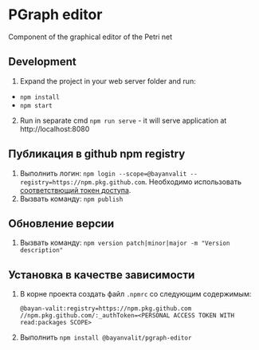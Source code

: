 # PGraph editor

Component of the graphical editor of the Petri net

## Development

1. Expand the project in your web server folder and run:
- `npm install`
- `npm start`

2. Run in separate cmd `npm run serve` - it will serve application at http://localhost:8080

## Публикация в github npm registry

1. Выполнить логин: `npm login --scope=@bayanvalit --registry=https://npm.pkg.github.com`. Необходимо использовать [соответствющий токен доступа](https://docs.github.com/en/packages/learn-github-packages/about-permissions-for-github-packages#about-scopes-and-permissions-for-package-registries).
2. Вызвать команду: `npm publish`

## Обновление версии

1. Вызвать команду: `npm version patch|minor|major -m "Version description"`

## Установка в качестве зависимости

1. В корне проекта создать файл `.npmrc` со следующим содержимым:
    ```
    @bayan-valit:registry=https://npm.pkg.github.com
    //npm.pkg.github.com/:_authToken=<PERSONAL ACCESS TOKEN WITH read:packages SCOPE>
    ```
2. Выполнить `npm install @bayanvalit/pgraph-editor`